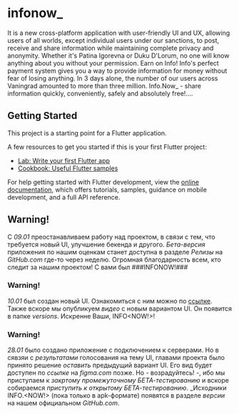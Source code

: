# infonow_

It is a new cross-platform application with user-friendly UI and UX, allowing users of all worlds, except individual users under our sanctions, to post, receive and share information while maintaining complete privacy and anonymity. Whether it's Patina Igorevna or Duku D'Lorum, no one will know anything about you without your permission. Earn on Info! Info's perfect payment system gives you a way to provide information for money without fear of losing anything. In 3 days alone, the number of our users across Vaningrad amounted to more than three million. Info.Now_ - share information quickly, conveniently, safely and absolutely free!....

## Getting Started

This project is a starting point for a Flutter application.

A few resources to get you started if this is your first Flutter project:

- [Lab: Write your first Flutter app](https://docs.flutter.dev/get-started/codelab)
- [Cookbook: Useful Flutter samples](https://docs.flutter.dev/cookbook)

For help getting started with Flutter development, view the
[online documentation](https://docs.flutter.dev/), which offers tutorials,
samples, guidance on mobile development, and a full API reference.

## Warning!

С _09.01_ преостанавливаем работу над проектом, в связи с тем, что требуется новый UI, улучшение бекенда и другого. 
_Бета-версия_ приложения по нашим оценкам станет доступна в разделе _Релизы_ на _GitHub.com_ где-то через неделю. 
Огромная благодарность всем, кто следит за нашим проектом! С вами был ###INFONOW!###

### Warning! 

_10.01_ был создан новый UI. Ознакомиться с ним можно по [ссылке](https://www.figma.com/file/OLF1rKCrozPrkzXrBJ5m6P/INFONOW_?type=design&node-id=0%3A1&mode=design&t=5HuiEsoq5Hj8dtru-1). 
Также вскоре мы опубликуем _видео_ с новым вариантом UI. Он появится в папке _versions_.
Искренне Ваши, INFO<NOW!>!

### Warning!

_28.01_ было создано приложение с подключением к серверами. Но в сявзяи с _результатами_ голосования на тему UI, главами проекта было принято решение _оставить_ предыдущий вариант UI. Его вид будет доступен по _ссылке_ на _figma.com_ позже. Но - возрадуйтесь! -, ибо мы приступаем к _закртому промежуточному БЕТА-тестированию_ и вскоре собираемся _приступить к открытому БЕТА-тестированию_. _Исходники INFO.<NOW!> (пока только в apk-формате) появятся в разделе _версии_ на нашем официальном _GitHub.com_. 
